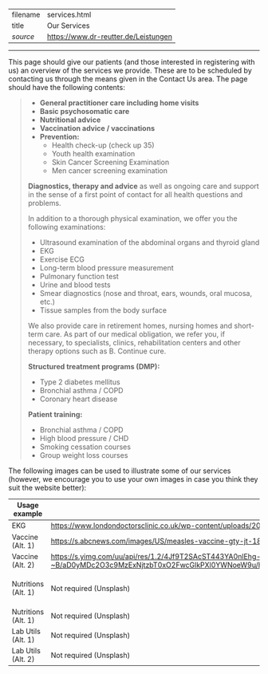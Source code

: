 |          |                                      |
|----------|--------------------------------------|
| filename | services.html                        |
| title    | Our Services                         |
| *source* | https://www.dr-reutter.de/Leistungen |
---------------------------------------------------

This page should give our patients (and those interested in registering with us) an overview of the services we provide. These are to be scheduled by contacting us through the means given in the Contact Us area. The page should have the following contents:

> - **General practitioner care including home visits**
> - **Basic psychosomatic care**
> - **Nutritional advice**
> - **Vaccination advice / vaccinations**
> - **Prevention:**
>     - Health check-up (check up 35)
>     - Youth health examination
>     - Skin Cancer Screening Examination
>     - Men cancer screening examination
> 
> **Diagnostics, therapy and advice** as well as ongoing care and support in the sense of a first point of contact for all health questions and problems.
> 
> In addition to a thorough physical examination, we offer you the following examinations:
> - Ultrasound examination of the abdominal organs and thyroid gland
> - EKG
> - Exercise ECG
> - Long-term blood pressure measurement
> - Pulmonary function test
> - Urine and blood tests
> - Smear diagnostics (nose and throat, ears, wounds, oral mucosa, etc.)
> - Tissue samples from the body surface
> 
> We also provide care in retirement homes, nursing homes and short-term care.
> As part of our medical obligation, we refer you, if necessary, to specialists, clinics, rehabilitation centers and other therapy options such as B. Continue cure.
> 
> **Structured treatment programs (DMP):**
> - Type 2 diabetes mellitus
> - Bronchial asthma / COPD
> - Coronary heart disease
> 
> **Patient training:**
> - Bronchial asthma / COPD
> - High blood pressure / CHD
> - Smoking cessation courses
> - Group weight loss courses


The following images can be used to illustrate some of our services (however, we encourage you to use your own images in case you think they suit the website better):

| Usage example       | Source                                                                                                                                                                                                     | Image                                     |
|---------------------|------------------------------------------------------------------------------------------------------------------------------------------------------------------------------------------------------------|-------------------------------------------|
| EKG                 | https://www.londondoctorsclinic.co.uk/wp-content/uploads/2018/05/istock-182424105-3-min-min-2-2-2-2-2-3.jpg                                                                                                | ![EKG](../images/ekg.jpg)                 |
| Vaccine (Alt. 1)    | https://s.abcnews.com/images/US/measles-vaccine-gty-jt-180115_4x3_992.jpg                                                                                                                                  | ![Vaccine 1](../images/vaccine1.jpg)      |
| Vaccine (Alt. 2)    | https://s.yimg.com/uu/api/res/1.2/4Jf9T2SAcST443YA0nlEhg--~B/aD0yMDc2O3c9MzExNjtzbT0xO2FwcGlkPXl0YWNoeW9u/http://media.zenfs.com/en/homerun/feed_manager_auto_publish_494/1497c6ffd374850a9917da030ccd655e | ![Vaccine 2](../images/vaccine2.jpg)      |
| Nutritions (Alt. 1) | Not required (Unsplash)                                                                                                                                                                                    | ![Nutritons 1](../images/nutritions1.jpg) |
| Nutritions (Alt. 1) | Not required (Unsplash)                                                                                                                                                                                    | ![Nutritons 2](../images/nutritions2.jpg) |
| Lab Utils (Alt. 1)  | Not required (Unsplash)                                                                                                                                                                                    | ![Labor Utils](../images/lab-utils1.jpg)  |
| Lab Utils (Alt. 2)  | Not required (Unsplash)                                                                                                                                                                                    | ![Labor Utils](../images/lab-utils2.jpg)  | 
